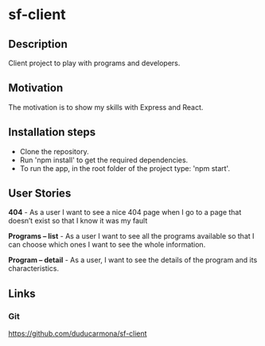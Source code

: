 # sf-client

## Description

Client project to play with programs and developers.

## Motivation

The motivation is to show my skills with Express and React.

## Installation steps

- Clone the repository.
- Run 'npm install' to get the required dependencies.
- To run the app, in the root folder of the project type: 'npm start'. 

## User Stories

**404** - As a user I want to see a nice 404 page when I go to a page that doesn’t exist so that I know it was my fault

**Programs – list** - As a user I want to see all the programs available so that I can choose which ones I want to see the whole information.

**Program – detail** - As a user, I want to see the details of the program and its characteristics.

## Links

### Git

https://github.com/duducarmona/sf-client
